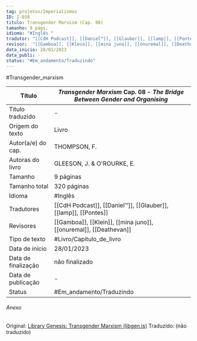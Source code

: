 ```yaml
---
tag: projetos/Imperialismos
ID: I-018
titulo: Transgender Marxism (Cap. 08)
tamanho: 9 págs.
idioma: "#Inglês "
tradutor: "[[CdH Podcast]], [[Daniel™]], [[Glauber]], [[lamp]], [[Pontes]]"
revisor:  "[[Gamboa]], [[Klein]], [[mina juno]], [[onuremal]], [[Deathevan]]"
data_inicio: 28/01/2023
data_publi: -
status: "#Em_andamento/Traduzindo" 
---
```

#Transgender_marxism

| Título              | _Transgender Marxism_ Cap. 08 - _The Bridge Between Gender and Organising_|
| ------------------- | ----------------------------------------------------------------- |
| Título traduzido    | -                                                                 |
| Origem do texto     | Livro                                                             |
| Autor(a/e) do cap.  | THOMPSON, F.                                                      |
| Autoras do livro    | GLEESON, J. & O'ROURKE, E.                                        |
| Tamanho             | 9 páginas                                                         |
| Tamanho total       | 320 páginas                                                       |
| Idioma              | #Inglês                                                           |
| Tradutores          | [[CdH Podcast]], [[Daniel™]], [[Glauber]], [[lamp]], [[Pontes]]   |
| Revisores           | [[Gamboa]], [[Klein]], [[mina juno]], [[onuremal]], [[Deathevan]] |
| Tipo de texto       | #Livro/Capítulo_de_livro                                           |
| Data de início      | 28/01/2023                                                        |
| Data de finalização | não finalizado                                                    |
| Data de publicação  | -                                                                 |
| Status | #Em_andamento/Traduzindo |

###### Anexo
Original: [Library Genesis: Transgender Marxism (libgen.is)](https://libgen.is/book/index.php?md5=AFDC5C5E40805831BF268E54B0FE4408)
Traduzido: (não traduzido)